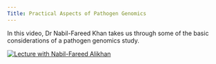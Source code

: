 ```yaml
---
Title: Practical Aspects of Pathogen Genomics
---
```


In this video, Dr Nabil-Fareed Khan takes us through some of the basic considerations of a pathogen genomics study.

[![Lecture with Nabil-Fareed Alikhan](https://img.youtube.com/vi/4gVWcdsBqto/0.jpg)](https://www.youtube.com/watch?v=4gVWcdsBqto)
